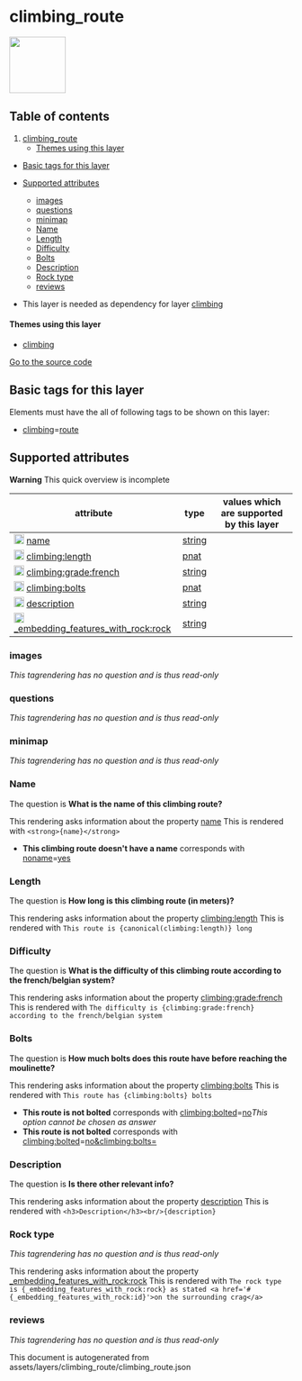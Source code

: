

 climbing_route 
================



<img src='https://mapcomplete.osm.be/./assets/themes/climbing/climbing_route.svg' height="100px"> 




## Table of contents

1. [climbing_route](#climbing_route)
      * [Themes using this layer](#themes-using-this-layer)
  - [Basic tags for this layer](#basic-tags-for-this-layer)
  - [Supported attributes](#supported-attributes)
    + [images](#images)
    + [questions](#questions)
    + [minimap](#minimap)
    + [Name](#name)
    + [Length](#length)
    + [Difficulty](#difficulty)
    + [Bolts](#bolts)
    + [Description](#description)
    + [Rock type](#rock-type)
    + [reviews](#reviews)





  - This layer is needed as dependency for layer [climbing](#climbing)




#### Themes using this layer 





  - [climbing](https://mapcomplete.osm.be/climbing)


[Go to the source code](../assets/layers/climbing_route/climbing_route.json)



 Basic tags for this layer 
---------------------------



Elements must have the all of following tags to be shown on this layer:



  - <a href='https://wiki.openstreetmap.org/wiki/Key:climbing' target='_blank'>climbing</a>=<a href='https://wiki.openstreetmap.org/wiki/Tag:climbing%3Droute' target='_blank'>route</a>




 Supported attributes 
----------------------



**Warning** This quick overview is incomplete



attribute | type | values which are supported by this layer
----------- | ------ | ------------------------------------------
[<img src='https://mapcomplete.osm.be/assets/svg/statistics.svg' height='18px'>](https://taginfo.openstreetmap.org/keys/name#values) [name](https://wiki.openstreetmap.org/wiki/Key:name) | [string](../SpecialInputElements.md#string) | [](https://wiki.openstreetmap.org/wiki/Tag:name%3D)
[<img src='https://mapcomplete.osm.be/assets/svg/statistics.svg' height='18px'>](https://taginfo.openstreetmap.org/keys/climbing:length#values) [climbing:length](https://wiki.openstreetmap.org/wiki/Key:climbing:length) | [pnat](../SpecialInputElements.md#pnat) | 
[<img src='https://mapcomplete.osm.be/assets/svg/statistics.svg' height='18px'>](https://taginfo.openstreetmap.org/keys/climbing:grade:french#values) [climbing:grade:french](https://wiki.openstreetmap.org/wiki/Key:climbing:grade:french) | [string](../SpecialInputElements.md#string) | 
[<img src='https://mapcomplete.osm.be/assets/svg/statistics.svg' height='18px'>](https://taginfo.openstreetmap.org/keys/climbing:bolts#values) [climbing:bolts](https://wiki.openstreetmap.org/wiki/Key:climbing:bolts) | [pnat](../SpecialInputElements.md#pnat) | 
[<img src='https://mapcomplete.osm.be/assets/svg/statistics.svg' height='18px'>](https://taginfo.openstreetmap.org/keys/description#values) [description](https://wiki.openstreetmap.org/wiki/Key:description) | [string](../SpecialInputElements.md#string) | 
[<img src='https://mapcomplete.osm.be/assets/svg/statistics.svg' height='18px'>](https://taginfo.openstreetmap.org/keys/_embedding_features_with_rock:rock#values) [_embedding_features_with_rock:rock](https://wiki.openstreetmap.org/wiki/Key:_embedding_features_with_rock:rock) | [string](../SpecialInputElements.md#string) | 




### images 



_This tagrendering has no question and is thus read-only_





### questions 



_This tagrendering has no question and is thus read-only_





### minimap 



_This tagrendering has no question and is thus read-only_





### Name 



The question is **What is the name of this climbing route?**

This rendering asks information about the property  [name](https://wiki.openstreetmap.org/wiki/Key:name) 
This is rendered with `<strong>{name}</strong>`



  - **This climbing route doesn't have a name** corresponds with <a href='https://wiki.openstreetmap.org/wiki/Key:noname' target='_blank'>noname</a>=<a href='https://wiki.openstreetmap.org/wiki/Tag:noname%3Dyes' target='_blank'>yes</a>




### Length 



The question is **How long is this climbing route (in meters)?**

This rendering asks information about the property  [climbing:length](https://wiki.openstreetmap.org/wiki/Key:climbing:length) 
This is rendered with `This route is {canonical(climbing:length)} long`



### Difficulty 



The question is **What is the difficulty of this climbing route according to the french/belgian system?**

This rendering asks information about the property  [climbing:grade:french](https://wiki.openstreetmap.org/wiki/Key:climbing:grade:french) 
This is rendered with `The difficulty is {climbing:grade:french} according to the french/belgian system`



### Bolts 



The question is **How much bolts does this route have before reaching the moulinette?**

This rendering asks information about the property  [climbing:bolts](https://wiki.openstreetmap.org/wiki/Key:climbing:bolts) 
This is rendered with `This route has {climbing:bolts} bolts`



  - **This route is not bolted** corresponds with <a href='https://wiki.openstreetmap.org/wiki/Key:climbing:bolted' target='_blank'>climbing:bolted</a>=<a href='https://wiki.openstreetmap.org/wiki/Tag:climbing:bolted%3Dno' target='_blank'>no</a>_This option cannot be chosen as answer_
  - **This route is not bolted** corresponds with <a href='https://wiki.openstreetmap.org/wiki/Key:climbing:bolted' target='_blank'>climbing:bolted</a>=<a href='https://wiki.openstreetmap.org/wiki/Tag:climbing:bolted%3Dno&climbing:bolts=' target='_blank'>no&climbing:bolts=</a>




### Description 



The question is **Is there other relevant info?**

This rendering asks information about the property  [description](https://wiki.openstreetmap.org/wiki/Key:description) 
This is rendered with `<h3>Description</h3><br/>{description}`



### Rock type 



_This tagrendering has no question and is thus read-only_

This rendering asks information about the property  [_embedding_features_with_rock:rock](https://wiki.openstreetmap.org/wiki/Key:_embedding_features_with_rock:rock) 
This is rendered with `The rock type is {_embedding_features_with_rock:rock} as stated <a href='#{_embedding_features_with_rock:id}'>on the surrounding crag</a>`



### reviews 



_This tagrendering has no question and is thus read-only_

 

This document is autogenerated from assets/layers/climbing_route/climbing_route.json